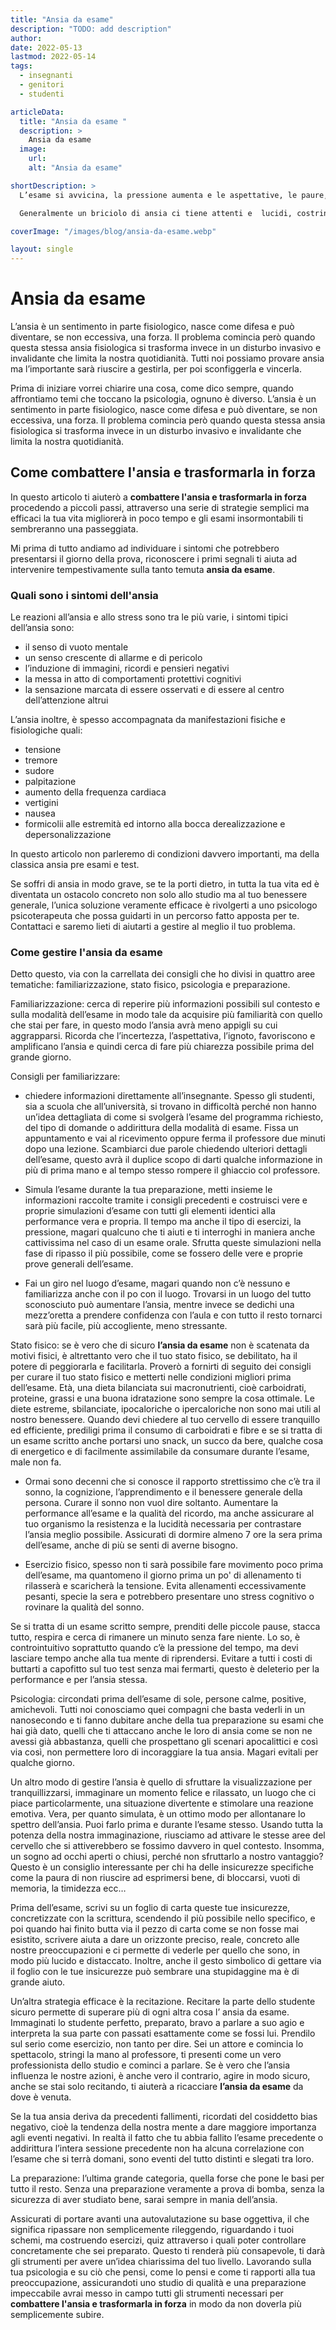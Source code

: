 ```yaml
---
title: "Ansia da esame"
description: "TODO: add description"
author: 
date: 2022-05-13
lastmod: 2022-05-14
tags:
  - insegnanti
  - genitori
  - studenti

articleData:
  title: "Ansia da esame "
  description: >
    Ansia da esame 
  image:
    url:
    alt: "Ansia da esame"

shortDescription: >
  L’esame si avvicina, la pressione aumenta e le aspettative, le paure, le speranze si mescolano insieme e si aggrovigliano tra loro. La posta in gioco è alta e di fronte al professore o al foglio di carta dell’esame l’ansia paralizza, a chi non è mai accaduto di provare queste sensazioni sulla propria pelle. 

  Generalmente un briciolo di ansia ci tiene attenti e  lucidi, costringe a tirare fuori il meglio di noi quando il gioco si fa duro.  Purtroppo,  però, capita spesso che ne perdiamo il controllo e da opportunità l’ansia si trasforma in un ostacolo davvero difficile da abbattere. In questo articolo parleremo strategie efficaci e sperimentate nel corso del tempo, che sono supportati da dati scientifici. 

coverImage: "/images/blog/ansia-da-esame.webp"

layout: single
---
```



# Ansia da esame

L’ansia è un sentimento in parte fisiologico, nasce come difesa e può diventare, se non eccessiva, una forza. Il problema comincia però quando questa stessa ansia fisiologica si trasforma invece in un disturbo invasivo e invalidante che limita la nostra quotidianità. Tutti noi possiamo provare ansia ma l’importante sarà riuscire a gestirla, per poi sconfiggerla e vincerla.

Prima di iniziare vorrei chiarire una cosa, come dico sempre, quando affrontiamo temi che toccano la psicologia, ognuno è diverso. L’ansia è un sentimento in parte fisiologico, nasce come difesa e può diventare, se non eccessiva, una forza. Il problema comincia però quando questa stessa ansia fisiologica si trasforma invece in un disturbo invasivo e invalidante che limita la nostra quotidianità. 

## Come combattere l'ansia e trasformarla in forza

In questo articolo ti aiuterò a **combattere l'ansia e trasformarla in forza** procedendo a piccoli passi, attraverso una serie di strategie semplici ma efficaci la tua vita migliorerà in poco tempo e gli esami insormontabili ti sembreranno una passeggiata. 

Mi prima di tutto andiamo ad individuare i sintomi che potrebbero presentarsi il giorno della prova, riconoscere i primi segnali ti aiuta ad intervenire tempestivamente sulla tanto temuta **ansia da esame**.


### Quali sono i sintomi dell'ansia

Le reazioni all’ansia e allo stress sono tra le più varie, i sintomi tipici dell’ansia sono:

- il senso di vuoto mentale
- un senso crescente di allarme e di pericolo
- l’induzione di immagini, ricordi e pensieri negativi
- la messa in atto di  comportamenti protettivi cognitivi
- la sensazione marcata di essere osservati e di essere al centro dell’attenzione altrui

L’ansia inoltre, è spesso accompagnata da manifestazioni fisiche e fisiologiche quali:

- tensione
- tremore
- sudore
- palpitazione
- aumento della frequenza cardiaca
- vertigini
- nausea
- formicolii alle estremità ed intorno alla bocca
derealizzazione e depersonalizzazione

In questo articolo non parleremo di condizioni davvero importanti, ma della classica ansia pre esami e test. 

Se soffri di ansia in modo grave, se te la porti dietro, in tutta la tua vita ed è diventata un ostacolo concreto non solo allo studio ma al tuo benessere generale, l’unica soluzione veramente efficace è rivolgerti a uno psicologo psicoterapeuta che possa guidarti in un percorso fatto apposta per te. Contattaci e saremo lieti di aiutarti a gestire al meglio il tuo problema.

### Come gestire l'ansia da esame

Detto questo, via con la carrellata dei consigli che ho divisi in quattro aree tematiche: familiarizzazione, stato fisico, psicologia e preparazione.

Familiarizzazione: cerca di reperire più informazioni possibili sul contesto e sulla modalità dell’esame in modo tale da acquisire più familiarità con quello che stai per fare, in questo modo l’ansia avrà meno appigli su cui aggrapparsi. Ricorda che l’incertezza, l’aspettativa, l’ignoto, favoriscono e amplificano l’ansia e quindi cerca di fare più chiarezza possibile prima del grande giorno.

Consigli per familiarizzare:

-	chiedere informazioni direttamente all’insegnante. Spesso gli studenti, sia a scuola che all’università, si trovano in difficoltà perché non hanno un’idea dettagliata di come si svolgerà l’esame del programma richiesto, del tipo di domande o addirittura della modalità di esame.  Fissa un appuntamento e vai al ricevimento oppure ferma il professore due minuti dopo una lezione. Scambiarci due parole chiedendo ulteriori dettagli dell’esame, questo avrà il duplice scopo di darti qualche informazione in più di prima mano e al tempo stesso rompere il ghiaccio col professore. 

-	Simula l’esame durante la tua preparazione, metti insieme le informazioni raccolte tramite i consigli precedenti e costruisci vere e proprie simulazioni d’esame con tutti gli elementi identici alla performance vera e propria. Il tempo ma anche il tipo di esercizi, la pressione, magari qualcuno che ti aiuti e ti interroghi in maniera anche cattivissima nel caso di un esame orale. Sfrutta queste simulazioni nella fase di ripasso il più possibile, come se fossero delle vere e proprie prove generali dell’esame. 

-	Fai un giro nel luogo d’esame, magari quando non c’è nessuno e familiarizza anche con il po con il luogo. Trovarsi in un luogo del tutto sconosciuto può aumentare l’ansia, mentre invece se dedichi una mezz’oretta a prendere confidenza con l’aula e con tutto il resto tornarci sarà più facile, più accogliente, meno stressante. 

Stato fisico: se è vero che di sicuro **l’ansia da esame** non è scatenata da motivi fisici, è altrettanto vero che il tuo stato fisico, se debilitato, ha il potere di peggiorarla e facilitarla. Proverò a fornirti di seguito dei consigli per curare il tuo stato fisico e metterti nelle condizioni migliori prima dell’esame. 
Età, una dieta bilanciata sui macronutrienti, cioè carboidrati, proteine, grassi e una buona idratazione sono sempre la cosa ottimale. Le diete estreme, sbilanciate, ipocaloriche o ipercaloriche non sono mai utili al nostro benessere. Quando devi chiedere al tuo cervello di essere tranquillo ed efficiente, prediligi prima il consumo di carboidrati e fibre e se si tratta di un esame scritto anche portarsi uno snack, un succo da bere, qualche cosa di energetico e di facilmente assimilabile da consumare durante l’esame, male non fa. 

-	Ormai sono decenni che si conosce il rapporto strettissimo che c’è tra il sonno, la cognizione, l’apprendimento e il benessere generale della persona. Curare il sonno non vuol dire soltanto. Aumentare la performance all’esame e la qualità del ricordo, ma anche assicurare al tuo organismo la resistenza e la lucidità necessaria per contrastare l’ansia meglio possibile. Assicurati di dormire almeno 7 ore la sera prima dell’esame, anche di più se senti di averne bisogno. 

-	Esercizio fisico, spesso non ti sarà possibile fare movimento poco prima dell’esame, ma quantomeno il giorno prima un po' di allenamento ti rilasserà e scaricherà la tensione. Evita allenamenti eccessivamente pesanti, specie la sera e potrebbero presentare uno stress cognitivo o rovinare la qualità del sonno. 

Se si tratta di un esame scritto sempre, prenditi delle piccole pause, stacca tutto, respira e cerca di rimanere un minuto senza fare niente. Lo so, è controintuitivo soprattutto quando c’è la pressione del tempo, ma devi lasciare tempo anche alla tua mente di riprendersi. Evitare a tutti i costi di buttarti a capofitto sul tuo test senza mai fermarti, questo è deleterio per la performance e per l’ansia stessa.

Psicologia: circondati prima dell’esame di sole, persone calme, positive, amichevoli. Tutti noi conosciamo quei compagni che basta vederli in un nanosecondo e ti fanno dubitare anche della tua preparazione su esami che hai già dato, quelli che ti attaccano anche le loro di ansia come se non ne avessi già abbastanza, quelli che prospettano gli scenari apocalittici e così via così, non permettere loro di incoraggiare la tua ansia. Magari evitali per qualche giorno. 

Un altro modo di gestire l’ansia è quello di sfruttare la visualizzazione per tranquillizzarsi, immaginare un momento felice e rilassato, un luogo che ci piace particolarmente, una situazione divertente e stimolare una reazione emotiva. Vera, per quanto simulata, è un ottimo modo per allontanare lo spettro dell’ansia. Puoi farlo prima e durante l’esame stesso. Usando tutta la potenza della nostra immaginazione, riusciamo ad attivare le stesse aree del cervello che si attiverebbero se fossimo davvero in quel contesto. Insomma, un sogno ad occhi aperti o chiusi, perché non sfruttarlo a nostro vantaggio? 
Questo è un consiglio interessante per chi ha delle insicurezze specifiche come la paura di non riuscire ad esprimersi bene, di bloccarsi, vuoti di memoria, la timidezza ecc… 

Prima dell’esame, scrivi su un foglio di carta queste tue insicurezze, concretizzate con la scrittura, scendendo il più possibile nello specifico, e poi quando hai finito butta via il pezzo di carta come se non fosse mai esistito, scrivere aiuta a dare un orizzonte preciso, reale, concreto alle nostre preoccupazioni e ci permette di vederle per quello che sono, in modo più lucido e distaccato. Inoltre, anche il gesto simbolico di gettare via il foglio con le tue insicurezze può sembrare una stupidaggine ma è di grande aiuto. 

Un’altra strategia efficace è la recitazione. Recitare la parte dello studente sicuro permette di superare più di ogni altra cosa l’ ansia da esame. Immaginati lo studente perfetto, preparato, bravo a parlare a suo agio e interpreta la sua parte con passati esattamente come se fossi lui. Prendilo sul serio come esercizio, non tanto per dire. Sei un attore e comincia lo spettacolo, stringi la mano al professore, ti presenti come un vero professionista dello studio e cominci a parlare. Se è vero che l’ansia influenza le nostre azioni, è anche vero il contrario, agire in modo sicuro, anche se stai solo recitando, ti aiuterà a ricacciare **l’ansia da esame** da dove è venuta. 

Se la tua ansia deriva da precedenti fallimenti, ricordati del cosiddetto bias negativo, cioè la tendenza della nostra mente a dare maggiore importanza agli eventi negativi. In realtà il fatto che tu abbia fallito l’esame precedente o addirittura l’intera sessione precedente non ha alcuna correlazione con l’esame che si terrà domani, sono eventi del tutto distinti e slegati tra loro. 

La preparazione: l’ultima grande categoria, quella forse che pone le basi per tutto il resto. Senza una preparazione veramente a prova di bomba, senza la sicurezza di aver studiato bene, sarai sempre in mania dell’ansia. 

Assicurati di portare avanti una autovalutazione su base oggettiva, il che significa ripassare non semplicemente rileggendo, riguardando i tuoi schemi, ma costruendo esercizi, quiz attraverso i quali poter controllare concretamente che sei preparato. Questo ti renderà più consapevole, ti darà gli strumenti per avere un’idea chiarissima del tuo livello. Lavorando sulla tua psicologia e su ciò che pensi, come lo pensi e come ti rapporti alla tua preoccupazione, assicurandoti uno studio di qualità e una preparazione impeccabile avrai messo in campo tutti gli strumenti necessari per **combattere l'ansia e trasformarla in forza** in modo da non doverla più semplicemente subire. 





